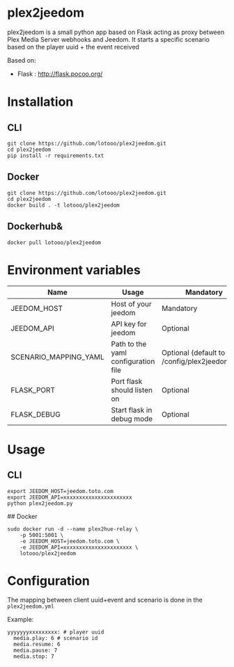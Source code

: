 plex2jeedom
==============

plex2jeedom is a small python app based on Flask acting as proxy between Plex Media Server webhooks and Jeedom.
It starts a specific scenario based on the player uuid + the event received

Based on:
* Flask : http://flask.pocoo.org/

# Installation

## CLI

```
git clone https://github.com/lotooo/plex2jeedom.git
cd plex2jeedom
pip install -r requirements.txt
```

## Docker
```
git clone https://github.com/lotooo/plex2jeedom.git
cd plex2jeedom
docker build . -t lotooo/plex2jeedom
```

## Dockerhub&
```
docker pull lotooo/plex2jeedom
```

# Environment variables
Name|Usage|Mandatory
----|-----|---------
JEEDOM_HOST|Host of your jeedom|Mandatory
JEEDOM_API|API key for jeedom|Optional
SCENARIO_MAPPING_YAML|Path to the yaml configuration file|Optional (default to /config/plex2jeedom.yml)
FLASK_PORT|Port flask should listen on|Optional
FLASK_DEBUG|Start flask in debug mode|Optional

# Usage

## CLI

```
export JEEDOM_HOST=jeedom.toto.com
export JEEDOM_API=xxxxxxxxxxxxxxxxxxxxxx
python plex2jeedom.py
```

## Docker
```
sudo docker run -d --name plex2hue-relay \
    -p 5001:5001 \
	-e JEEDOM_HOST=jeedom.toto.com \
	-e JEEDOM_API=xxxxxxxxxxxxxxxxxxxxxx \
    lotooo/plex2jeedom
```

# Configuration

The mapping between client uuid+event and scenario is done in the `plex2jeedom.yml`

Example:
```
yyyyyyyxxxxxxxxx: # player uuid
  media.play: 6 # scenario id
  media.resume: 6
  media.pause: 7
  media.stop: 7
```
